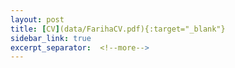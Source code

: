 ```yaml
---
layout: post
title: [CV](data/FarihaCV.pdf){:target="_blank"}
sidebar_link: true
excerpt_separator:  <!--more-->
---
```


<!-- # [CV](data/FarihaCV.pdf){:target="_blank"} -->